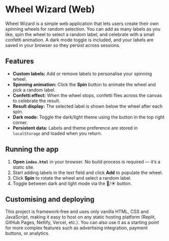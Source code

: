 # Wheel Wizard (Web)

Wheel Wizard is a simple web application that lets users create their own spinning wheels for random selection. You can add as many labels as you like, spin the wheel to select a random label, and celebrate with a small confetti animation. A dark mode toggle is included, and your labels are saved in your browser so they persist across sessions.

## Features

- **Custom labels:** Add or remove labels to personalise your spinning wheel.
- **Spinning animation:** Click the **Spin** button to animate the wheel and pick a random label.
- **Confetti effect:** When the wheel stops, confetti flies across the canvas to celebrate the result.
- **Result display:** The selected label is shown below the wheel after each spin.
- **Dark mode:** Toggle the dark/light theme using the button in the top right corner.
- **Persistent data:** Labels and theme preference are stored in `localStorage` and loaded when you return.

## Running the app

1. **Open `index.html`** in your browser. No build process is required — it’s a static site.
2. Start adding labels in the text field and click **Add** to populate the wheel.
3. Click **Spin** to rotate the wheel and select a random label.
4. Toggle between dark and light mode via the 🌙/☀️ button.

## Customising and deploying

This project is framework‑free and uses only vanilla HTML, CSS and JavaScript, making it easy to host on any static hosting platform (Replit, GitHub Pages, Netlify, Vercel, etc.). You can also use it as a starting point for more complex features such as advertising integration, payment buttons, or analytics.
